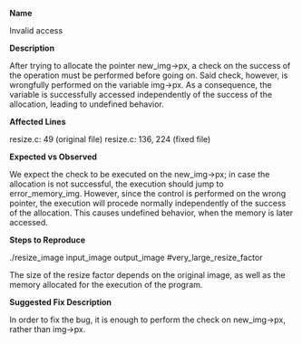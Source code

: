 **Name**

Invalid access

**Description**

After trying to allocate the pointer new_img->px, a check on the success of the operation must be performed before going on. Said check, however, is wrongfully performed on the variable img->px. As a consequence, the variable is successfully accessed independently of the success of the allocation, leading to undefined behavior.

**Affected Lines**

resize.c: 49 (original file)
resize.c: 136, 224 (fixed file)

**Expected vs Observed**

We expect the check to be executed on the new_img->px; in case the allocation is not successful, the execution should jump to error_memory_img.
However, since the control is performed on the wrong pointer, the execution will procede normally independently of the success of the allocation. This causes undefined behavior, when the memory is later accessed.

**Steps to Reproduce**

./resize_image input_image output_image #very_large_resize_factor

The size of the resize factor depends on the original image, as well as the memory allocated for the execution of the program.

**Suggested Fix Description**

In order to fix the bug, it is enough to perform the check on new_img->px, rather than img->px.
